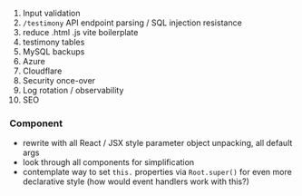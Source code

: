 1) Input validation
2) `/testimony` API endpoint parsing / SQL injection resistance
3) reduce .html .js vite boilerplate
3) testimony tables
4) MySQL backups
5) Azure
6) Cloudflare
7) Security once-over
8) Log rotation / observability
9) SEO

### Component
  - rewrite with all React / JSX style parameter object unpacking, all default args
  - look through all components for simplification
  - contemplate way to set `this.` properties via `Root.super()` for even more declarative style (how would event handlers work with this?)

